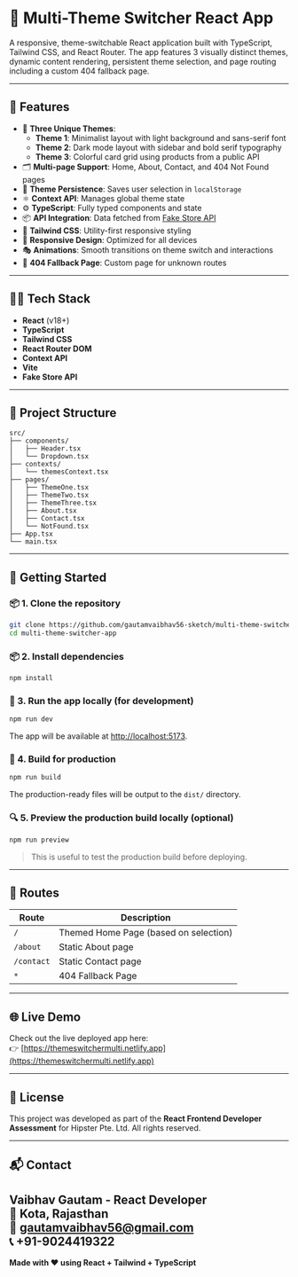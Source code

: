 # 🌈 Multi-Theme Switcher React App

A responsive, theme-switchable React application built with TypeScript, Tailwind CSS, and React Router. The app features 3 visually distinct themes, dynamic content rendering, persistent theme selection, and page routing including a custom 404 fallback page.

---

## 🚀 Features

- 🎨 **Three Unique Themes**:
  - **Theme 1**: Minimalist layout with light background and sans-serif font
  - **Theme 2**: Dark mode layout with sidebar and bold serif typography
  - **Theme 3**: Colorful card grid using products from a public API
- 🗂️ **Multi-page Support**: Home, About, Contact, and 404 Not Found pages
- 🔄 **Theme Persistence**: Saves user selection in `localStorage`
- ⚛️ **Context API**: Manages global theme state
- ⚙️ **TypeScript**: Fully typed components and state
- 📦 **API Integration**: Data fetched from [Fake Store API](https://fakestoreapi.com/)
- 💅 **Tailwind CSS**: Utility-first responsive styling
- 📱 **Responsive Design**: Optimized for all devices
- 🎭 **Animations**: Smooth transitions on theme switch and interactions
- 🚧 **404 Fallback Page**: Custom page for unknown routes

---

## 🧑‍💻 Tech Stack

- **React** (v18+)
- **TypeScript**
- **Tailwind CSS**
- **React Router DOM**
- **Context API**
- **Vite**
- **Fake Store API**

---

## 📁 Project Structure

```
src/
├── components/
│   ├── Header.tsx
│   └── Dropdown.tsx
├── contexts/
│   └── themesContext.tsx
├── pages/
│   ├── ThemeOne.tsx
│   ├── ThemeTwo.tsx
│   ├── ThemeThree.tsx
│   ├── About.tsx
│   ├── Contact.tsx
│   └── NotFound.tsx
├── App.tsx
└── main.tsx
```

---

## 🧪 Getting Started

### 📦 1. Clone the repository

```bash
git clone https://github.com/gautamvaibhav56-sketch/multi-theme-switcher-app
cd multi-theme-switcher-app
```

### 📦 2. Install dependencies

```bash
npm install
```

### 🚀 3. Run the app locally (for development)

```bash
npm run dev
```

The app will be available at [http://localhost:5173](http://localhost:5173).

### 🧱 4. Build for production

```bash
npm run build
```

The production-ready files will be output to the `dist/` directory.

### 🔍 5. Preview the production build locally (optional)

```bash
npm run preview
```

> This is useful to test the production build before deploying.

---

## 🔗 Routes

| Route         | Description                          |
|---------------|--------------------------------------|
| `/`           | Themed Home Page (based on selection)|
| `/about`      | Static About page                    |
| `/contact`    | Static Contact page                  |
| `*`           | 404 Fallback Page                    |

---

## 🌐 Live Demo

Check out the live deployed app here:  
👉 [https://themeswitchermulti.netlify.app](https://themeswitchermulti.netlify.app)

---

## 📄 License

This project was developed as part of the **React Frontend Developer Assessment** for Hipster Pte. Ltd. All rights reserved.

---

## 📬 Contact

**Vaibhav Gautam - React Developer**  
📍 Kota, Rajasthan  
📧 gautamvaibhav56@gmail.com  
📞 +91-9024419322
---

**Made with ❤️ using React + Tailwind + TypeScript**
